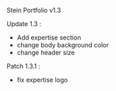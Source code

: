 Stein Portfolio
v1.3

Update 1.3 :
- Add expertise section
- change body background color
- change header size

Patch 1.3.1 :
- fix expertise logo
